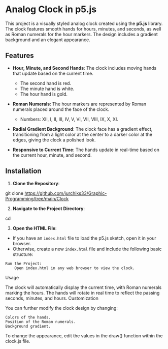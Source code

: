 
# Analog Clock in p5.js

This project is a visually styled analog clock created using the **p5.js** library. The clock features smooth hands for hours, minutes, and seconds, as well as Roman numerals for the hour markers. The design includes a gradient background and an elegant appearance.

## Features

- **Hour, Minute, and Second Hands**: The clock includes moving hands that update based on the current time.
  - The second hand is red.
  - The minute hand is white.
  - The hour hand is gold.
  
- **Roman Numerals**: The hour markers are represented by Roman numerals placed around the face of the clock.
  - Numbers: XII, I, II, III, IV, V, VI, VII, VIII, IX, X, XI.
  
- **Radial Gradient Background**: The clock face has a gradient effect, transitioning from a light color at the center to a darker color at the edges, giving the clock a polished look.

- **Responsive to Current Time**: The hands update in real-time based on the current hour, minute, and second.

## Installation

1. **Clone the Repository**:

git clone <https://github.com/jurchiks33/Graphic-Programming/tree/main/Clock>


2. **Navigate to the Project Directory**:

cd <your-project-directory>


3. **Open the HTML File**:
- If you have an `index.html` file to load the p5.js sketch, open it in your browser.
- Otherwise, create a new `index.html` file and include the following basic structure:

<!DOCTYPE html>
<html>
<head>
    <title>Analog Clock</title>
    <script src="https://cdnjs.cloudflare.com/ajax/libs/p5.js/1.4.0/p5.js"></script>
    <script src="clock.js"></script> <!-- Reference your clock script here -->
</head>
<body>
</body>
</html>

    Run the Project:
        Open index.html in any web browser to view the clock.

Usage

The clock will automatically display the current time, with Roman numerals marking the hours. The hands will rotate in real time to reflect the passing seconds, minutes, and hours.
Customization

You can further modify the clock design by changing:

    Colors of the hands.
    Position of the Roman numerals.
    Background gradient.

To change the appearance, edit the values in the draw() function within the clock.js file.